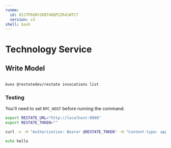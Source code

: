 ```yaml
---
runme:
  id: 01J7P6GRV1KBT48QP2ZK41WTC7
  version: v3
shell: bash
---
```


# Technology Service

## Write Model

```sh {"id":"01J7P7V7VTFG8MVFHQQKHSR0FD","interactive":"false","name":"Setup","promptEnv":"yes"}

```

```sh {"id":"01J7P7VBYXRFVG6BJHB0FAVDYF"}
bunx @restatedev/restate invocations list
```

### Testing

You'll need to set `RPC_HOST` before running the command.

```sh {"id":"01J7P6HHGG2NMTRKZ1CJ1NW2PM","promptEnv":"yes"}
export RESTATE_URL="http://localhost:8080"
export RESTATE_TOKEN=""

curl -v -H "Authorization: Bearer $RESTATE_TOKEN" -H "Content-type: application/json" -XPOST --data "@test" $RESTATE_URL/technology/create
```

```sh {"id":"01J7P78NND2FQM4X6YDAYH667J"}
echo hello
```
